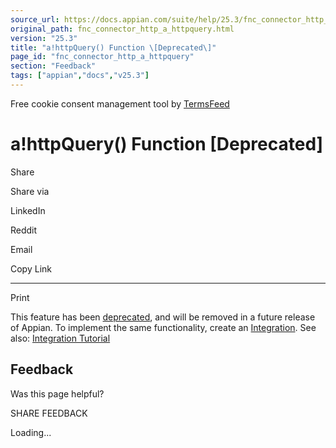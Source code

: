 ```yaml
---
source_url: https://docs.appian.com/suite/help/25.3/fnc_connector_http_a_httpquery.html
original_path: fnc_connector_http_a_httpquery.html
version: "25.3"
title: "a!httpQuery() Function \[Deprecated\]"
page_id: "fnc_connector_http_a_httpquery"
section: "Feedback"
tags: ["appian","docs","v25.3"]
---
```



Free cookie consent management tool by [TermsFeed](https://www.termsfeed.com/)

# a!httpQuery() Function \[Deprecated\]

Share

Share via

LinkedIn

Reddit

Email

Copy Link

* * *

Print

This feature has been [deprecated](Deprecated_Features.html), and will be removed in a future release of Appian. To implement the same functionality, create an [Integration](Integration_Object.html). See also: [Integration Tutorial](Integration_Tutorial.html)

## Feedback

Was this page helpful?

SHARE FEEDBACK

Loading...